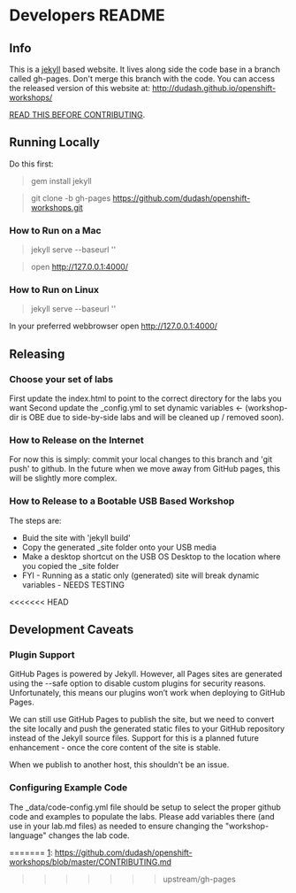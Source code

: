 # Developers README
## Info
This is a [jekyll][1] based website.  It lives along side the code base in a branch called gh-pages.  Don't merge this branch with the code.  You can access the released version of this website at: http://dudash.github.io/openshift-workshops/

[READ THIS BEFORE CONTRIBUTING][1].

## Running Locally
Do this first:

> gem install jekyll

> git clone -b gh-pages https://github.com/dudash/openshift-workshops.git

### How to Run on a Mac
> jekyll serve --baseurl ''

> open http://127.0.0.1:4000/

### How to Run on Linux
> jekyll serve --baseurl ''

In your preferred webbrowser open http://127.0.0.1:4000/

## Releasing
### Choose your set of labs
First update the index.html to point to the correct directory for the labs you want
Second update the _config.yml to set dynamic variables <- (workshop-dir is OBE due to side-by-side labs and will be cleaned up / removed soon).

### How to Release on the Internet
For now this is simply: commit your local changes to this branch and 'git push' to github.  In the future when we move away from GitHub pages, this will be slightly more complex.

### How to Release to a Bootable USB Based Workshop
The steps are:
* Buid the site with 'jekyll build'
* Copy the generated _site folder onto your USB media
* Make a desktop shortcut on the USB OS Desktop to the location where you copied the _site folder
* FYI - Running as a static only (generated) site will break dynamic variables - NEEDS TESTING

<<<<<<< HEAD

## Development Caveats
### Plugin Support
GitHub Pages is powered by Jekyll. However, all Pages sites are generated using the --safe option to disable custom plugins for security reasons. Unfortunately, this means our plugins won’t work when deploying to GitHub Pages.

We can still use GitHub Pages to publish the site, but we need to convert the site locally and push the generated static files to your GitHub repository instead of the Jekyll source files.  Support for this is a planned future enhancement - once the core content of the site is stable.

When we publish to another host, this shouldn't be an issue.

### Configuring Example Code
The _data/code-config.yml file should be setup to select the proper github code and examples to populate the labs.  Please add variables there (and use in your lab.md files) as needed to ensure changing the "workshop-language" changes the lab code.


[1]: http://jekyllrb.com/
[2]: https://jekyllrb.com/docs/plugins/
[3]: https://jekyllrb.com/docs/structure/
=======
[1]: https://github.com/dudash/openshift-workshops/blob/master/CONTRIBUTING.md
>>>>>>> upstream/gh-pages
